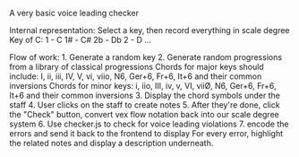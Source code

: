 A very basic voice leading checker

Internal representation:
    Select a key, then record everything in scale degree
        Key of C:
            1 - C
            1# - C#
            2b - Db
            2 - D
            ...

Flow of work:
    1. Generate a random key
    2. Generate random progressions from a library of classical progressions
        Chords for major keys should include: I, ii, iii, IV, V, vi, viio, N6, Ger+6, Fr+6, It+6 and their common inversions
        Chords for minor keys: i, iio, III, iv, v, VI, viiØ, N6, Ger+6, Fr+6, It+6 and their common inversions
    3. Display the chord symbols under the staff
    4. User clicks on the staff to create notes
    5. After they're done, click the "Check" button, convert vex flow notation back into our scale degree system
    6. Use checker.js to check for voice leading violations
    7. encode the errors and send it back to the frontend to display
        For every error, highlight the related notes and display a description underneath.


    